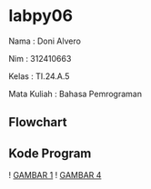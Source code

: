 # labpy06
Nama : Doni Alvero <p>
Nim : 312410663 <p>
Kelas : TI.24.A.5 <P>
Mata Kuliah : Bahasa Pemrograman <p>

## Flowchart


## Kode Program 
! [GAMBAR 1](https://github.com/user-attachments/assets/ef19a3e4-509f-4339-b6fd-9283ddd5cf40)
! [GAMBAR 4](https://github.com/user-attachments/assets/5b4ec91f-e97d-48cf-9659-24f8cfb7aaf0)



